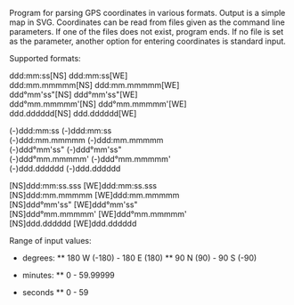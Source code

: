 Program for parsing GPS coordinates in various formats. Output is a simple map in SVG.
Coordinates can be read from files given as the command line parameters. If one of the files does not exist, program ends. If no file is set as the parameter, another option for entering coordinates is standard input.

Supported formats:

ddd:mm:ss[NS] ddd:mm:ss[WE]
<br/>
ddd:mm.mmmmm[NS] ddd:mm.mmmmm[WE]
<br/>
ddd°mm'ss"[NS] ddd°mm'ss"[WE]
<br/>
ddd°mm.mmmmm'[NS] ddd°mm.mmmmm'[WE]
<br/>
ddd.dddddd[NS] ddd.dddddd[WE]


(-)ddd:mm:ss (-)ddd:mm:ss
<br/>
(-)ddd:mm.mmmmm (-)ddd:mm.mmmmm
<br/>
(-)ddd°mm'ss" (-)ddd°mm'ss"
<br/>
(-)ddd°mm.mmmmm' (-)ddd°mm.mmmmm'
<br/>
(-)ddd.dddddd (-)ddd.dddddd


[NS]ddd:mm:ss.sss [WE]ddd:mm:ss.sss
<br/>
[NS]ddd:mm.mmmmm [WE]ddd:mm.mmmmm
<br/>
[NS]ddd°mm'ss" [WE]ddd°mm'ss"
<br/>
[NS]ddd°mm.mmmmm' [WE]ddd°mm.mmmmm'
<br/>
[NS]ddd.dddddd [WE]ddd.dddddd

Range of input values:
* degrees:
** 180 W (-180) - 180 E (180)
** 90 N (90) - 90 S (-90)

* minutes:
** 0 - 59.99999

* seconds
** 0 - 59


